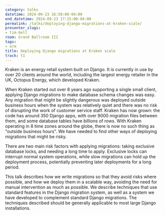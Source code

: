 ```yaml
---
category: talks
datetime: 2024-09-23 16:50:00-04:00
end_datetime: 2024-09-23 17:15:00-04:00
permalink: /talks/deploying-django-migrations-at-kraken-scale/
presenter_slugs:
- tim-bell
room: Grand Ballroom III
tags:
- orm
title: Deploying Django migrations at Kraken scale
track: t1
---
```


Kraken is an energy retail system built on Django. It is currently in use by over 20 clients around the world, including the largest energy retailer in the UK, Octopus Energy, which developed Kraken.

When Kraken started out over 8 years ago supporting a single small client, applying Django migrations to make database schema changes was easy. Any migration that might be slightly dangerous was deployed outside business hours when the system was relatively quiet and there was no risk of disrupting the work of customer service staff. Kraken has now grown: the code has around 350 Django apps, with over 9000 migration files between them, and some database tables have billions of rows. With Kraken operating in 8 time zones around the globe, there is now no such thing as "outside business hours". We have needed to find other ways of deploying migrations that might be risky.

There are two main risk factors with applying migrations: taking exclusive database locks, and needing a long time to apply. Exclusive locks can interrupt normal system operations, while slow migrations can hold up the deployment process, potentially preventing later deployments for a long period.

This talk describes how we write migrations so that they avoid risks where possible, and how we deploy them in a scalable way, avoiding the need for manual intervention as much as possible. We describe techniques that use standard features in the Django migration system, as well as a system we have developed to complement standard Django migrations. The techniques described should be generally applicable to most large Django installations.